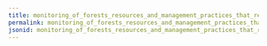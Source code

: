 ```yaml
---
title: monitoring_of_forests_resources_and_management_practices_that_reflect_natural_disturbance
permalink: monitoring_of_forests_resources_and_management_practices_that_reflect_natural_disturbance.html
jsonid: monitoring_of_forests_resources_and_management_practices_that_reflect_natural_disturbance
---
```

